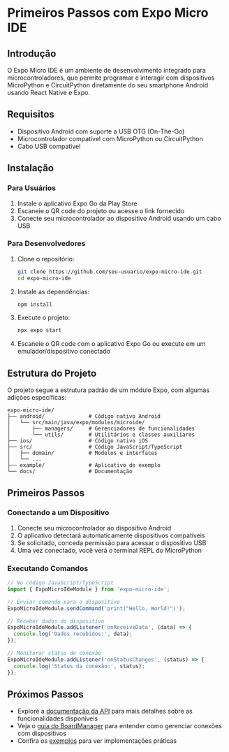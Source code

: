 # Primeiros Passos com Expo Micro IDE

## Introdução

O Expo Micro IDE é um ambiente de desenvolvimento integrado para microcontroladores, que permite programar e interagir com dispositivos MicroPython e CircuitPython diretamente do seu smartphone Android usando React Native e Expo.

## Requisitos

- Dispositivo Android com suporte a USB OTG (On-The-Go)
- Microcontrolador compatível com MicroPython ou CircuitPython
- Cabo USB compatível

## Instalação

### Para Usuários

1. Instale o aplicativo Expo Go da Play Store
2. Escaneie o QR code do projeto ou acesse o link fornecido
3. Conecte seu microcontrolador ao dispositivo Android usando um cabo USB

### Para Desenvolvedores

1. Clone o repositório:
   ```bash
   git clone https://github.com/seu-usuario/expo-micro-ide.git
   cd expo-micro-ide
   ```

2. Instale as dependências:
   ```bash
   npm install
   ```

3. Execute o projeto:
   ```bash
   npx expo start
   ```

4. Escaneie o QR code com o aplicativo Expo Go ou execute em um emulador/dispositivo conectado

## Estrutura do Projeto

O projeto segue a estrutura padrão de um módulo Expo, com algumas adições específicas:

```
expo-micro-ide/
├── android/              # Código nativo Android
│   └── src/main/java/expo/modules/microide/
│       ├── managers/     # Gerenciadores de funcionalidades
│       └── utils/        # Utilitários e classes auxiliares
├── ios/                  # Código nativo iOS
├── src/                  # Código JavaScript/TypeScript
│   ├── domain/           # Modelos e interfaces
│   └── ...
├── example/              # Aplicativo de exemplo
└── docs/                 # Documentação
```

## Primeiros Passos

### Conectando a um Dispositivo

1. Conecte seu microcontrolador ao dispositivo Android
2. O aplicativo detectará automaticamente dispositivos compatíveis
3. Se solicitado, conceda permissão para acessar o dispositivo USB
4. Uma vez conectado, você verá o terminal REPL do MicroPython

### Executando Comandos

```javascript
// No código JavaScript/TypeScript
import { ExpoMicroIdeModule } from 'expo-micro-ide';

// Enviar comando para o dispositivo
ExpoMicroIdeModule.sendCommand('print("Hello, World!")');

// Receber dados do dispositivo
ExpoMicroIdeModule.addListener('onReceiveData', (data) => {
  console.log('Dados recebidos:', data);
});

// Monitorar status de conexão
ExpoMicroIdeModule.addListener('onStatusChanges', (status) => {
  console.log('Status da conexão:', status);
});
```

## Próximos Passos

- Explore a [documentação da API](./api-reference.md) para mais detalhes sobre as funcionalidades disponíveis
- Veja o [guia do BoardManager](./board-manager.md) para entender como gerenciar conexões com dispositivos
- Confira os [exemplos](../example/) para ver implementações práticas